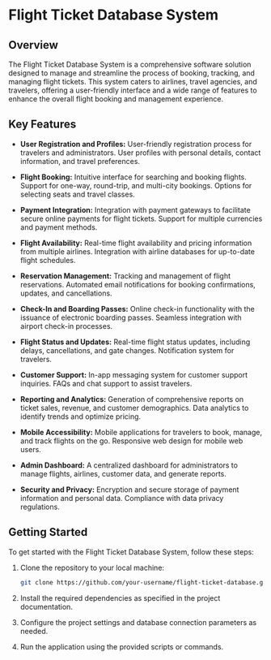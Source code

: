 # Flight Ticket Database System

## Overview

The Flight Ticket Database System is a comprehensive software solution designed to manage and streamline the process of booking, tracking, and managing flight tickets. This system caters to airlines, travel agencies, and travelers, offering a user-friendly interface and a wide range of features to enhance the overall flight booking and management experience.

## Key Features

- **User Registration and Profiles:** User-friendly registration process for travelers and administrators. User profiles with personal details, contact information, and travel preferences.

- **Flight Booking:** Intuitive interface for searching and booking flights. Support for one-way, round-trip, and multi-city bookings. Options for selecting seats and travel classes.

- **Payment Integration:** Integration with payment gateways to facilitate secure online payments for flight tickets. Support for multiple currencies and payment methods.

- **Flight Availability:** Real-time flight availability and pricing information from multiple airlines. Integration with airline databases for up-to-date flight schedules.

- **Reservation Management:** Tracking and management of flight reservations. Automated email notifications for booking confirmations, updates, and cancellations.

- **Check-In and Boarding Passes:** Online check-in functionality with the issuance of electronic boarding passes. Seamless integration with airport check-in processes.

- **Flight Status and Updates:** Real-time flight status updates, including delays, cancellations, and gate changes. Notification system for travelers.

- **Customer Support:** In-app messaging system for customer support inquiries. FAQs and chat support to assist travelers.

- **Reporting and Analytics:** Generation of comprehensive reports on ticket sales, revenue, and customer demographics. Data analytics to identify trends and optimize pricing.

- **Mobile Accessibility:** Mobile applications for travelers to book, manage, and track flights on the go. Responsive web design for mobile web users.

- **Admin Dashboard:** A centralized dashboard for administrators to manage flights, airlines, customer data, and generate reports.

- **Security and Privacy:** Encryption and secure storage of payment information and personal data. Compliance with data privacy regulations.

## Getting Started

To get started with the Flight Ticket Database System, follow these steps:

1. Clone the repository to your local machine:

   ```bash
   git clone https://github.com/your-username/flight-ticket-database.git
   ```

2. Install the required dependencies as specified in the project documentation.

3. Configure the project settings and database connection parameters as needed.

4. Run the application using the provided scripts or commands.

